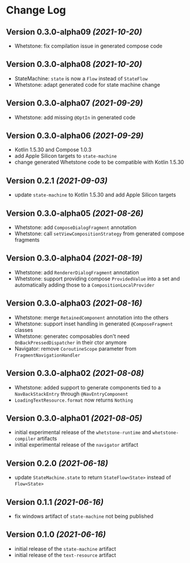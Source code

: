 Change Log
==========

Version 0.3.0-alpha09 *(2021-10-20)*
----------------------------

- Whetstone: fix compilation issue in generated compose code


Version 0.3.0-alpha08 *(2021-10-20)*
----------------------------

- StateMachine: `state` is now a `Flow` instead of `StateFlow`
- Whetstone: adapt generated code for state machine change


Version 0.3.0-alpha07 *(2021-09-29)*
----------------------------

- Whetstone: add missing `@OptIn` in generated code


Version 0.3.0-alpha06 *(2021-09-29)*
----------------------------

- Kotlin 1.5.30 and Compose 1.0.3
- add Apple Silicon targets to `state-machine`
- change generated Whetstone code to be compatible with Kotlin 1.5.30


Version 0.2.1 *(2021-09-03)*
----------------------------

- update `state-machine` to Kotlin 1.5.30 and add Apple Silicon targets


Version 0.3.0-alpha05 *(2021-08-26)*
----------------------------

- Whetstone: add `ComposeDialogFragment` annotation
- Whetstone: call `setViewCompositionStrategy` from generated compose fragments


Version 0.3.0-alpha04 *(2021-08-19)*
----------------------------

- Whetstone: add `RendererDialogFragment` annotation
- Whetstone: support providing compose `ProvidedValue` into a set and automatically adding those to a `CompositionLocalProvider`


Version 0.3.0-alpha03 *(2021-08-16)*
----------------------------

- Whetstone: merge `RetainedComponent` annotation into the others
- Whetstone: support inset handling in generated `@ComposeFragment` classes
- Whetstone: generatec composables don't need `OnBackPressedDispatcher` in their ctor anymore
- Navigator: remove `CoroutineScope` parameter from `FragmentNavigationHandler`


Version 0.3.0-alpha02 *(2021-08-08)*
----------------------------

- Whetstone: added support to generate components tied to a `NavBackStackEntry` through `@NavEntryComponent`
- `LoadingTextResource.format` now returns `Nothing`


Version 0.3.0-alpha01 *(2021-08-05)*
----------------------------

- initial experimental release of the `whetstone-runtime` and `whetstone-compiler` artifacts
- initial experimental release of the `navigator` artifact


Version 0.2.0 *(2021-06-18)*
----------------------------

- update `StateMachine.state` to return `StateFlow<State>` instead of `Flow<State>`


Version 0.1.1 *(2021-06-16)*
----------------------------

- fix windows artifact of `state-machine` not being published


Version 0.1.0 *(2021-06-16)*
----------------------------

- initial release of the `state-machine` artifact
- initial release of the `text-resource` artifact
